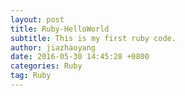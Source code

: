 ```yaml
---
layout: post
title: Ruby-HelloWorld
subtitle: This is my first ruby code.
author: jiazhaoyang
date: 2016-05-30 14:45:28 +0800
categories: Ruby
tag: Ruby
---
```

